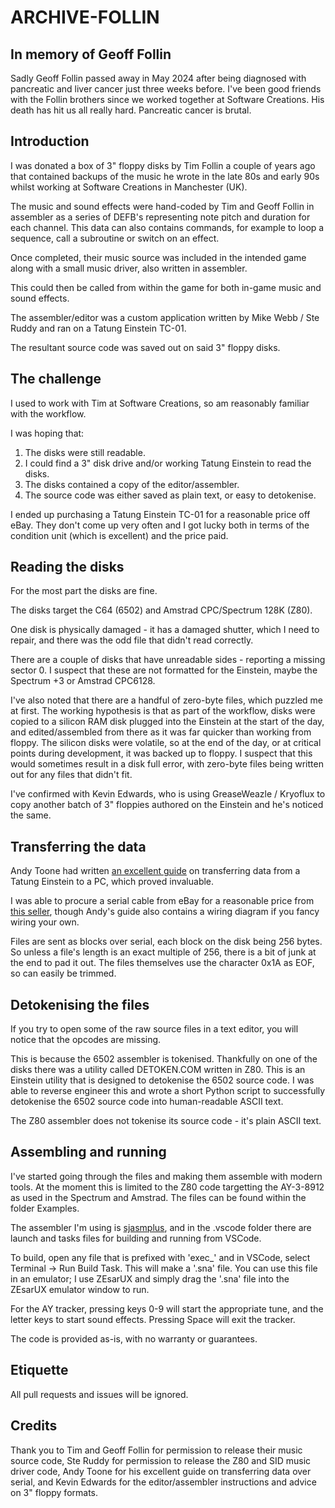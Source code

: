 # ARCHIVE-FOLLIN

## In memory of Geoff Follin

Sadly Geoff Follin passed away in May 2024 after being diagnosed with pancreatic and liver cancer just three weeks before. I've been good friends with the Follin brothers since we worked together at Software Creations. His death has hit us all really hard. Pancreatic cancer is brutal.

## Introduction

I was donated a box of 3" floppy disks by Tim Follin a couple of years ago that contained backups of the music he wrote in the late 80s and early 90s whilst working at Software Creations in Manchester (UK).

The music and sound effects were hand-coded by Tim and Geoff Follin in assembler as a series of DEFB's representing note pitch and duration for each channel. This data can also contains commands, for example to loop a sequence, call a subroutine or switch on an effect.

Once completed, their music source was included in the intended game along with a small music driver, also written in assembler.

This could then be called from within the game for both in-game music and sound effects.

The assembler/editor was a custom application written by Mike Webb / Ste Ruddy and ran on a Tatung Einstein TC-01.

The resultant source code was saved out on said 3" floppy disks.

## The challenge

I used to work with Tim at Software Creations, so am reasonably familiar with the workflow.

I was hoping that:

1. The disks were still readable.
2. I could find a 3" disk drive and/or working Tatung Einstein to read the disks.
3. The disks contained a copy of the editor/assembler.
4. The source code was either saved as plain text, or easy to detokenise.

I ended up purchasing a Tatung Einstein TC-01 for a reasonable price off eBay. They don't come up very often and I got lucky both in terms of the condition unit (which is excellent) and the price paid.

## Reading the disks

For the most part the disks are fine.

The disks target the C64 (6502) and Amstrad CPC/Spectrum 128K (Z80).

One disk is physically damaged - it has a damaged shutter, which I need to repair, and there was the odd file that didn't read correctly.

There are a couple of disks that have unreadable sides - reporting a missing sector 0. I suspect that these are not formatted for the Einstein, maybe the Spectrum +3 or Amstrad CPC6128.

I've also noted that there are a handful of zero-byte files, which puzzled me at first. The working hypothesis is that as part of the workflow, disks were copied to a silicon RAM disk plugged into the Einstein at the start of the day, and edited/assembled from there as it was far quicker than working from floppy. The silicon disks were volatile, so at the end of the day, or at critical points during development, it was backed up to floppy. I suspect that this would sometimes result in a disk full error, with zero-byte files being written out for any files that didn't fit.

I've confirmed with Kevin Edwards, who is using GreaseWeazle / Kryoflux to copy another batch of 3" floppies authored on the Einstein and he's noticed the same.

## Transferring the data

Andy Toone had written [an excellent guide](https://feertech.com/legion/retro/computer/2021/06/08/connecting-over-serial.html) on transferring data from a Tatung Einstein to a PC, which proved invaluable.

I was able to procure a serial cable from eBay for a reasonable price from [this seller](https://www.ebay.co.uk/str/avyork), though Andy's guide also contains a wiring diagram if you fancy wiring your own.

Files are sent as blocks over serial, each block on the disk being 256 bytes. So unless a file's length is an exact multiple of 256, there is a bit of junk at the end to pad it out. The files themselves use the character 0x1A as EOF, so can easily be trimmed.

## Detokenising the files

If you try to open some of the raw source files in a text editor, you will notice that the opcodes are missing.

This is because the 6502 assembler is tokenised. Thankfully on one of the disks there was a utility called DETOKEN.COM written in Z80. This is an Einstein utility that is designed to detokenise the 6502 source code. I was able to reverse engineer this and wrote a short Python script to successfully detokenise the 6502 source code into human-readable ASCII text.

The Z80 assembler does not tokenise its source code - it's plain ASCII text.

## Assembling and running

I've started going through the files and making them assemble with modern tools. At the moment this is limited to the Z80 code targetting the AY-3-8912 as used in the Spectrum and Amstrad. The files can be found within the folder Examples.

The assembler I'm using is [sjasmplus](https://github.com/sjasmplus/sjasmplus), and in the .vscode folder there are launch and tasks files for building and running from VSCode.

To build, open any file that is prefixed with 'exec_' and in VSCode, select Terminal -> Run Build Task. This will make a '.sna' file. You can use this file in an emulator; I use ZEsarUX and simply drag the '.sna' file into the ZEsarUX emulator window to run.

For the AY tracker, pressing keys 0-9 will start the appropriate tune, and the letter keys to start sound effects. Pressing Space will exit the tracker.

The code is provided as-is, with no warranty or guarantees.

## Etiquette

All pull requests and issues will be ignored.

## Credits

Thank you to Tim and Geoff Follin for permission to release their music source code, Ste Ruddy for permission to release the Z80 and SID music driver code, Andy Toone for his excellent guide on transferring data over serial, and Kevin Edwards for the editor/assembler instructions and advice on 3" floppy formats.